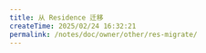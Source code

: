 ```yaml
---
title: 从 Residence 迁移
createTime: 2025/02/24 16:32:21
permalink: /notes/doc/owner/other/res-migrate/
---
```

